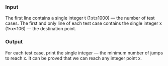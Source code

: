 ### **Input**

The first line contains a single integer t (1≤t≤1000) — the number of test cases. The first and only line of each test case contains the single integer x (1≤x≤106) — the
destination point.

### Output

For each test case, print the single integer — the minimum number of jumps to reach x. It can be proved that we can reach any integer point x.
